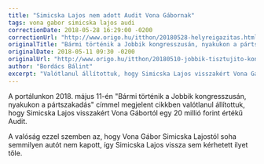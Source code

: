 ```yaml
---
title: "Simicska Lajos nem adott Audit Vona Gábornak"
tags: vona gabor simicska lajos audi
correctionDate: 2018-05-28 16:29:00 -0200
correctionUrl: "http://www.origo.hu/itthon/20180528-helyreigazitas.html"
originalTitle: "Bármi történik a Jobbik kongresszusán, nyakukon a pártszakadás"
originalDate: 2018-05-11 09:30 -0200
originalUrl: "http://www.origo.hu/itthon/20180510-jobbik-tisztujito-kongresszus-nem-lesz-konnyu-dolga-az-uj-elnoknek.html"
author: "Bordács Bálint"
excerpt: "Valótlanul állítottuk, hogy Simicska Lajos visszakért Vona Gábortól egy 20 millió forint értékű Audit."
---
```


A portálunkon 2018. május 11-én "Bármi történik a Jobbik kongresszusán, nyakukon a pártszakadás" címmel megjelent cikkben valótlanul állítottuk, hogy Simicska Lajos visszakért Vona Gábortól egy 20 millió forint értékű Audit.

A valóság ezzel szemben az, hogy Vona Gábor Simicska Lajostól soha semmilyen autót nem kapott, így Simicska Lajos vissza sem kérhetett ilyet tőle.

